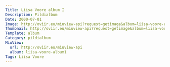 ```yaml
---
Title: Liisa Voore album I
Description: Pildialbum
Date: 2000-07-01
Image: http://oviir.eu/miuview-api?request=getimage&album=liisa-voore-album1&item=dsc_1072.jpg&size=1200&mode=longest
Thumbnail: http://oviir.eu/miuview-api?request=getimage&album=liisa-voore-album1&item=dsc_1072.jpg&size=360&mode=square
Template: album
Category: pildialbum
MiuView:
  url: http://oviir.eu/miuview-api
  album: liisa-voore-album1
Tags: Liisa Voore
---
```

